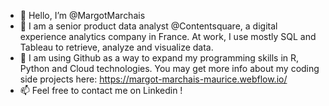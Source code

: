 - 👋 Hello, I’m @MargotMarchais
- 👀 I am a senior product data analyst @Contentsquare, a digital experience analytics company in France. At work, I use mostly SQL and Tableau to retrieve, analyze and visualize data.
- 🌱 I am using Github as a way to expand my programming skills in R, Python and Cloud technologies. You may get more info about my coding side projects here: https://margot-marchais-maurice.webflow.io/
- 📫 Feel free to contact me on Linkedin !

<!---
MargotMarchais/MargotMarchais is a ✨ special ✨ repository because its `README.md` (this file) appears on your GitHub profile.
You can click the Preview link to take a look at your changes.
--->
